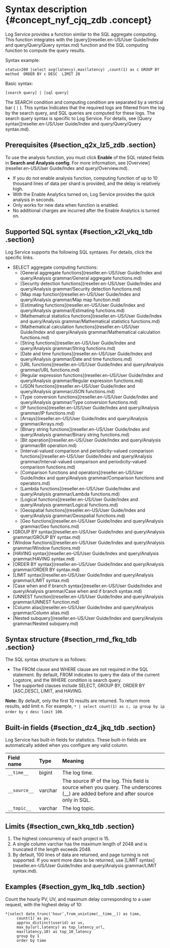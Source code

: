 # Syntax description {#concept_nyf_cjq_zdb .concept}

Log Service provides a function similar to the SQL aggregate computing. This function integrates with the [query](reseller.en-US/User Guide/Index and query/Query/Query syntax.md) function and the SQL computing function to compute the query results.

Syntax example:

```
status>200 |select avg(latency),max(latency) ,count(1) as c GROUP BY  method  ORDER BY c DESC  LIMIT 20
```

Basic syntax:

```
[search query] | [sql query]
```

The SEARCH condition and computing condition are separated by a vertical bar \( `|` \). This syntax Indicates that the required logs are filtered from the log by the search query, and SQL queries are computed for these logs. The search query syntax is specific to Log Service. For details, see [Query syntax](reseller.en-US/User Guide/Index and query/Query/Query syntax.md).

## Prerequisites {#section_q2x_lz5_zdb .section}

To use the analysis function, you must click **Enable** of the SQL related fields in **Search and Analysis config**. For more information, see [Overview](reseller.en-US/User Guide/Index and query/Overview.md).

-   If you do not enable analysis function, computing function of up to 10 thousand lines of data per shard is provided, and the delay is relatively high.
-   With the Enable Analytics turned on, Log Service provides the quick analysis in seconds.
-   Only works for new data when function is enabled.
-   No additional charges are incurred after the Enable Analytics is turned on.

## Supported SQL syntax {#section_x2l_vkq_tdb .section}

Log Service supports the following SQL syntaxes. For details, click the specific links.

-   SELECT aggregate computing functions:
    -   [General aggregate functions](reseller.en-US/User Guide/Index and query/Analysis grammar/General aggregate functions.md)
    -   [Security detection functions](reseller.en-US/User Guide/Index and query/Analysis grammar/Security detection functions.md)
    -   [Map map function](reseller.en-US/User Guide/Index and query/Analysis grammar/Map map function.md)
    -   [Estimating functions](reseller.en-US/User Guide/Index and query/Analysis grammar/Estimating functions.md)
    -   [Mathematical statistics functions](reseller.en-US/User Guide/Index and query/Analysis grammar/Mathematical statistics functions.md)
    -   [Mathematical calculation functions](reseller.en-US/User Guide/Index and query/Analysis grammar/Mathematical calculation functions.md)
    -   [String functions](reseller.en-US/User Guide/Index and query/Analysis grammar/String functions.md)
    -   [Date and time functions](reseller.en-US/User Guide/Index and query/Analysis grammar/Date and time functions.md)
    -   [URL functions](reseller.en-US/User Guide/Index and query/Analysis grammar/URL functions.md)
    -   [Regular expression functions](reseller.en-US/User Guide/Index and query/Analysis grammar/Regular expression functions.md)
    -   [JSON functions](reseller.en-US/User Guide/Index and query/Analysis grammar/JSON functions.md)
    -   [Type conversion functions](reseller.en-US/User Guide/Index and query/Analysis grammar/Type conversion functions.md)
    -   [IP functions](reseller.en-US/User Guide/Index and query/Analysis grammar/IP functions.md)
    -   [Arrays](reseller.en-US/User Guide/Index and query/Analysis grammar/Arrays.md)
    -   [Binary string functions](reseller.en-US/User Guide/Index and query/Analysis grammar/Binary string functions.md)
    -   [Bit operation](reseller.en-US/User Guide/Index and query/Analysis grammar/Bit operation.md)
    -   [Interval-valued comparison and periodicity-valued comparison functions](reseller.en-US/User Guide/Index and query/Analysis grammar/Interval-valued comparison and periodicity-valued comparison functions.md)
    -   [Comparison functions and operators](reseller.en-US/User Guide/Index and query/Analysis grammar/Comparison functions and operators.md)
    -   [Lambda functions](reseller.en-US/User Guide/Index and query/Analysis grammar/Lambda functions.md)
    -   [Logical functions](reseller.en-US/User Guide/Index and query/Analysis grammar/Logical functions.md)
    -   [Geospatial functions](reseller.en-US/User Guide/Index and query/Analysis grammar/Geospatial functions.md)
    -   [Geo functions](reseller.en-US/User Guide/Index and query/Analysis grammar/Geo functions.md)
-   [GROUP BY syntax](reseller.en-US/User Guide/Index and query/Analysis grammar/GROUP BY syntax.md)
-   [Window functions](reseller.en-US/User Guide/Index and query/Analysis grammar/Window functions.md)
-   [HAVING syntax](reseller.en-US/User Guide/Index and query/Analysis grammar/HAVING syntax.md)
-   [ORDER BY syntax](reseller.en-US/User Guide/Index and query/Analysis grammar/ORDER BY syntax.md)
-   [LIMIT syntax](reseller.en-US/User Guide/Index and query/Analysis grammar/LIMIT syntax.md)
-   [Case when and if branch syntax](reseller.en-US/User Guide/Index and query/Analysis grammar/Case when and if branch syntax.md)
-   [UNNEST function](reseller.en-US/User Guide/Index and query/Analysis grammar/UNNEST function.md)
-   [Column alias](reseller.en-US/User Guide/Index and query/Analysis grammar/Column alias.md)
-   [Nested subquery](reseller.en-US/User Guide/Index and query/Analysis grammar/Nested subquery.md)

## Syntax structure {#section_rmd_fkq_tdb .section}

The SQL syntax structure is as follows:

-   The FROM clause and WHERE clause are not required in the SQL statement. By default, FROM indicates to query the data of the current Logstore, and the WHERE condition is search query.
-   The supported clauses include SELECT, GROUP BY, ORDER BY \[ASC,DESC\], LIMIT, and HAVING.

**Note:** By default, only the first 10 results are returned. To return more results, add limit n. For example, `* | select count(1) as c, ip group by ip order by c desc limit 100`.

## Built-in fields {#section_dz4_jkq_tdb .section}

Log Service has built-in fields for statistics. These built-in fields are automatically added when you configure any valid column.

|Field name|Type|Meaning|
|:---------|:---|:------|
| `__time__` |bigint|The log time.|
| `__source__` |varchar|The source IP of the log. This field is source when you query. The underscores \(\_\_\) are added before and after source only in SQL.|
| `__topic__ ` |varchar|The log topic.|

## Limits {#section_cwn_kkq_tdb .section}

1.  The highest concurrency of each project is 15.
2.  A single column varchar has the maximum length of 2048 and is truncated if the length exceeds 2048.
3.  By default, 100 lines of data are returned, and page turning is not supported. If you want more data to be returned, use [LIMIT syntax](reseller.en-US/User Guide/Index and query/Analysis grammar/LIMIT syntax.md).

## Examples {#section_gym_lkq_tdb .section}

Count the hourly PV, UV, and maximum delay corresponding to a user request, with the highest delay of 10:

```
*|select date_trunc('hour',from_unixtime(__time__)) as time, 
     count(1) as pv, 
     approx_distinct(userid) as uv,
     max_by(url,latency) as top_latency_url,
     max(latency,10) as top_10_latency
     group by 1
     order by time
```

